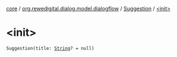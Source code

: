 [core](../../index.md) / [org.rewedigital.dialog.model.dialogflow](../index.md) / [Suggestion](index.md) / [&lt;init&gt;](./-init-.md)

# &lt;init&gt;

`Suggestion(title: `[`String`](https://kotlinlang.org/api/latest/jvm/stdlib/kotlin/-string/index.html)`? = null)`